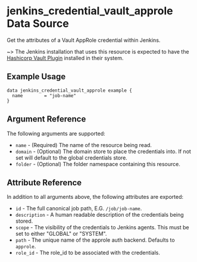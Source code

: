 # jenkins_credential_vault_approle Data Source

Get the attributes of a Vault AppRole credential within Jenkins.

~> The Jenkins installation that uses this resource is expected to have the [Hashicorp Vault Plugin](https://plugins.jenkins.io/hashicorp-vault-plugin/) installed in their system.

## Example Usage

```hcl
data jenkins_credential_vault_approle example {
  name        = "job-name"
}
```

## Argument Reference

The following arguments are supported:

* `name` - (Required) The name of the resource being read.
* `domain` - (Optional) The domain store to place the credentials into. If not set will default to the global credentials store.
* `folder` - (Optional) The folder namespace containing this resource.

## Attribute Reference

In addition to all arguments above, the following attributes are exported:

* `id` - The full canonical job path, E.G. `/job/job-name`.
* `description` - A human readable description of the credentials being stored.
* `scope` - The visibility of the credentials to Jenkins agents. This must be set to either "GLOBAL" or "SYSTEM".
* `path` - The unique name of the approle auth backend. Defaults to `approle`.
* `role_id` - The role_id to be associated with the credentials.
